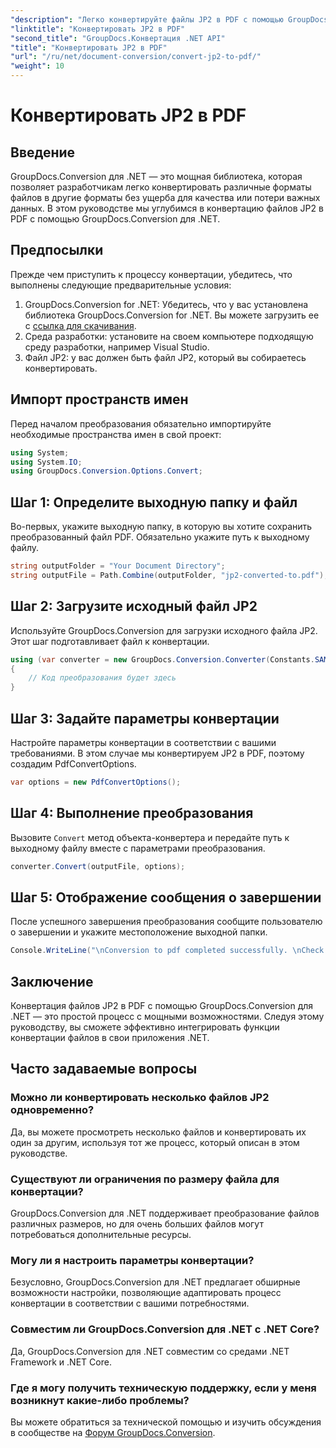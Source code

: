 ```yaml
---
"description": "Легко конвертируйте файлы JP2 в PDF с помощью GroupDocs.Conversion для .NET. Следуйте нашему пошаговому руководству для бесшовной интеграции."
"linktitle": "Конвертировать JP2 в PDF"
"second_title": "GroupDocs.Конвертация .NET API"
"title": "Конвертировать JP2 в PDF"
"url": "/ru/net/document-conversion/convert-jp2-to-pdf/"
"weight": 10
---
```


# Конвертировать JP2 в PDF

## Введение
GroupDocs.Conversion для .NET — это мощная библиотека, которая позволяет разработчикам легко конвертировать различные форматы файлов в другие форматы без ущерба для качества или потери важных данных. В этом руководстве мы углубимся в конвертацию файлов JP2 в PDF с помощью GroupDocs.Conversion для .NET. 
## Предпосылки
Прежде чем приступить к процессу конвертации, убедитесь, что выполнены следующие предварительные условия:
1. GroupDocs.Conversion for .NET: Убедитесь, что у вас установлена библиотека GroupDocs.Conversion for .NET. Вы можете загрузить ее с [ссылка для скачивания](https://releases.groupdocs.com/conversion/net/).
2. Среда разработки: установите на своем компьютере подходящую среду разработки, например Visual Studio.
3. Файл JP2: у вас должен быть файл JP2, который вы собираетесь конвертировать.

## Импорт пространств имен
Перед началом преобразования обязательно импортируйте необходимые пространства имен в свой проект:
```csharp
using System;
using System.IO;
using GroupDocs.Conversion.Options.Convert;
```

## Шаг 1: Определите выходную папку и файл
Во-первых, укажите выходную папку, в которую вы хотите сохранить преобразованный файл PDF. Обязательно укажите путь к выходному файлу.
```csharp
string outputFolder = "Your Document Directory";
string outputFile = Path.Combine(outputFolder, "jp2-converted-to.pdf");
```
## Шаг 2: Загрузите исходный файл JP2
Используйте GroupDocs.Conversion для загрузки исходного файла JP2. Этот шаг подготавливает файл к конвертации.
```csharp
using (var converter = new GroupDocs.Conversion.Converter(Constants.SAMPLE_JP2))
{
    // Код преобразования будет здесь
}
```
## Шаг 3: Задайте параметры конвертации
Настройте параметры конвертации в соответствии с вашими требованиями. В этом случае мы конвертируем JP2 в PDF, поэтому создадим PdfConvertOptions.
```csharp
var options = new PdfConvertOptions();
```
## Шаг 4: Выполнение преобразования
Вызовите `Convert` метод объекта-конвертера и передайте путь к выходному файлу вместе с параметрами преобразования.
```csharp
converter.Convert(outputFile, options);
```
## Шаг 5: Отображение сообщения о завершении
После успешного завершения преобразования сообщите пользователю о завершении и укажите местоположение выходной папки.
```csharp
Console.WriteLine("\nConversion to pdf completed successfully. \nCheck output in {0}", outputFolder);
```

## Заключение
Конвертация файлов JP2 в PDF с помощью GroupDocs.Conversion для .NET — это простой процесс с мощными возможностями. Следуя этому руководству, вы сможете эффективно интегрировать функции конвертации файлов в свои приложения .NET.
## Часто задаваемые вопросы
### Можно ли конвертировать несколько файлов JP2 одновременно?
Да, вы можете просмотреть несколько файлов и конвертировать их один за другим, используя тот же процесс, который описан в этом руководстве.
### Существуют ли ограничения по размеру файла для конвертации?
GroupDocs.Conversion для .NET поддерживает преобразование файлов различных размеров, но для очень больших файлов могут потребоваться дополнительные ресурсы.
### Могу ли я настроить параметры конвертации?
Безусловно, GroupDocs.Conversion для .NET предлагает обширные возможности настройки, позволяющие адаптировать процесс конвертации в соответствии с вашими потребностями.
### Совместим ли GroupDocs.Conversion для .NET с .NET Core?
Да, GroupDocs.Conversion для .NET совместим со средами .NET Framework и .NET Core.
### Где я могу получить техническую поддержку, если у меня возникнут какие-либо проблемы?
Вы можете обратиться за технической помощью и изучить обсуждения в сообществе на [Форум GroupDocs.Conversion](https://forum.groupdocs.com/c/conversion/11).